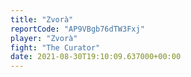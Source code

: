 ```yaml
---
title: "Zvorà"
reportCode: "AP9VBgb76dTW3Fxj"
player: "Zvorà"
fight: "The Curator"
date: 2021-08-30T19:10:09.637000+00:00
---
```

